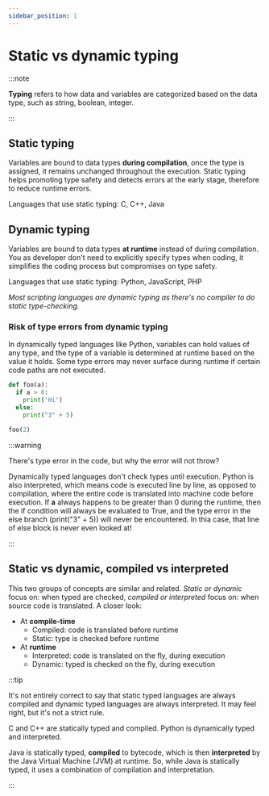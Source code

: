 ```yaml
---
sidebar_position: 1
---
```


# Static vs dynamic typing

:::note

**Typing** refers to how data and variables are categorized based on the data type, such as string, boolean, integer.

:::

## Static typing
Variables are bound to data types **during compilation**, once the type is assigned, it remains unchanged throughout the execution. Static typing helps promoting type safety and detects errors at the early stage, therefore to reduce runtime errors.

Languages that use static typing: C, C++, Java

## Dynamic typing

Variables are bound to data types **at runtime** instead of during compilation. You as developer don't need to explicitly specify types when coding, it simplifies the coding process but compromises on type safety.

Languages that use static typing: Python, JavaScript, PHP

*Most scripting languages are dynamic typing as there's no compiler to do static type-checking.*

### Risk of type errors from dynamic typing
In dynamically typed languages like Python, variables can hold values of any type, and the type of a variable is determined at runtime based on the value it holds. Some type errors may never surface during runtime if certain code paths are not executed.


```python
def foo(a):
  if a > 0:
    print('Hi')
  else:
    print("3" + 5)

foo(2)
```

:::warning

There's type error in the code, but why the error will not throw?

Dynamically typed languages don't check types until execution. Python is also interpreted, which means code is executed line by line, as opposed to compilation, where the entire code is translated into machine code before execution. If **a** always happens to be greater than 0 during the runtime, then the if condition will always be evaluated to True, and the type error in the else branch (print("3" + 5)) will never be encountered. In thia case, that line of else block is never even looked at!

:::


## Static vs dynamic, compiled vs interpreted
This two groups of concepts are similar and related. *Static or dynamic* focus on: when typed are checked, *compiled or interpreted* focus on: when source code is translated. A closer look:
- At **compile-time**
  - Compiled: code is translated before runtime
  - Static: type is checked before runtime
- At **runtime**
  - Interpreted: code is translated on the fly, during execution
  - Dynamic: typed is checked on the fly, during execution

:::tip

It's not entirely correct to say that static typed languages are always compiled and dynamic typed languages are always interpreted. It may feel right, but it's not a strict rule.

C and C++ are statically typed and compiled. Python is dynamically typed and interpreted.

Java is statically typed, **compiled** to bytecode, which is then **interpreted** by the Java Virtual Machine (JVM) at runtime. So, while Java is statically typed, it uses a combination of compilation and interpretation.

:::

